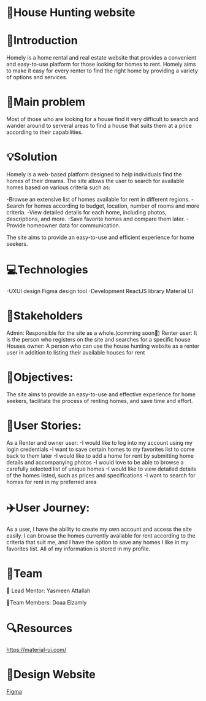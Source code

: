 # 🏡House Hunting website
# 📌Introduction
Homely is a home rental and real estate website that provides a convenient and easy-to-use platform for those looking for homes to rent. Homely aims to make it easy for every renter to find the right home by providing a variety of options and services.


# 🚩Main problem
Most of those who are looking for a house find it very difficult to search and wander around to serveral areas to find a house that suits them at a price according to their capabilities.

# 💡Solution
Homely is a web-based platform designed to help individuals find the homes of their dreams. The site allows the user to search for available homes based on various criteria such as:

-Browse an extensive list of homes available for rent in different regions.
-Search for homes according to budget, location, number of rooms and more criteria.
-View detailed details for each home, including photos, descriptions, and more.
-Save favorite homes and compare them later.
-Provide homeowner data for communication.

The site aims to provide an easy-to-use and efficient experience for home seekers.

# 💻Technologies
-UXUI design
  Figma design tool
-Development
  ReactJS library
  Material UI

# 👥Stakeholders
Admin: Responsible for the site as a whole.(comming soon🤩)
Renter user: It is the person who registers on the site and searches for a specific house
Houses owner: A person who can use the house hunting website as a renter user in addition to listing their available houses for rent

# 📝Objectives:
The site aims to provide an easy-to-use and effective experience for home seekers, facilitate the process of renting homes, and save time and effort.

# 📝User Stories:
As a Renter and owner user:
-I would like to log into my account using my login credentials
-I want to save certain homes to my favorites list to come back to them later
-I would like to add a home for rent by submitting home details and accompanying photos
-I would love to be able to browse a carefully selected list of unique homes
-I would like to view detailed details of the homes listed, such as prices and specifications
-I want to search for homes for rent in my preferred area

# ✈️User Journey:
As a user, I have the ability to create my own account and access the site easily. I can browse the homes currently available for rent according to the criteria that suit me, and I have the option to save any homes I like in my favorites list. All of my information is stored in my profile.

# 👥Team
 👤 Lead Mentor:
     Yasmeen Attallah
 
 👤Team Members:
     Doaa Elzamly

# 🔍Resources
https://material-ui.com/

# 🎨Design Website
[Figma](https://www.figma.com/file/sfAPCuDCapYwSW2mAmeZrR/House-Hunting?type=design&node-id=0-1&mode=design&t=cGUlgSNxP3QGyhfx-0)







